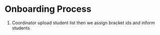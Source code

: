 # Onboarding Process
1. Coordinator upload student list then we assign bracket ids and inform students